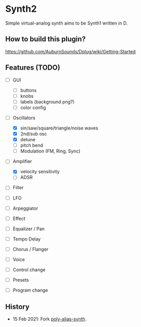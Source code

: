 # Synth2

Simple virtual-analog synth aims to be Synth1 written in D.

## How to build this plugin?

https://github.com/AuburnSounds/Dplug/wiki/Getting-Started

## Features (TODO)

- [ ] GUI
  - [ ] buttons
  - [ ] knobs
  - [ ] labels (background png?)
  - [ ] color config
- [ ] Oscillators
  - [x] sin/saw/square/triangle/noise waves
  - [x] 2nd/sub osc
  - [x] detune
  - [ ] pitch bend
  - [ ] Modulation (FM, Ring, Sync)
- [ ] Amplifier
  - [x] velocity sensitivity
  - [ ] ADSR
- [ ] Filter
- [ ] LFO
- [ ] Arpeggiator
- [ ] Effect
- [ ] Equalizer / Pan
- [ ] Tempo Delay
- [ ] Chorus / Flanger
- [ ] Voice
- [ ] Control change
- [ ] Presets
- [ ] Program change


## History

- 15 Feb 2021: Fork [poly-alias-synth](https://github.com/AuburnSounds/Dplug/tree/v10.2.1/examples/poly-alias-synth).
